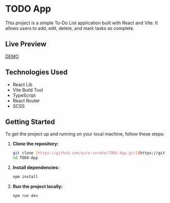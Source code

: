 # TODO App

This project is a simple To-Do List application built with React and Vite. It allows users to add, edit, delete, and mark tasks as complete.

## Live Preview

[DEMO](https://yura-soroka.github.io/TODO-App/)


## Technologies Used

- React Lib
- Vite Build Tool
- TypeScript
- React Router
- SCSS

## Getting Started

To get the project up and running on your local machine, follow these steps:

1.  **Clone the repository:**
    ```bash
    git clone [https://github.com/yura-soroka/TODO-App.git](https://github.com/yura-soroka/TODO-App.git)
    cd TODO-App
    ```

2.  **Install dependencies:**
    ```bash
    npm install
    ```

3.  **Run the project locally:**
    ```bash
    npm run dev
    ```
